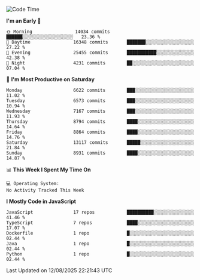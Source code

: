 <!--START_SECTION:waka-->
![Code Time](http://img.shields.io/badge/Code%20Time-3%2C498%20hrs%2059%20mins-blue)

**I'm an Early 🐤** 

```text
🌞 Morning                14034 commits       ██████░░░░░░░░░░░░░░░░░░░   23.36 % 
🌆 Daytime                16348 commits       ███████░░░░░░░░░░░░░░░░░░   27.22 % 
🌃 Evening                25455 commits       ███████████░░░░░░░░░░░░░░   42.38 % 
🌙 Night                  4231 commits        ██░░░░░░░░░░░░░░░░░░░░░░░   07.04 % 
```
📅 **I'm Most Productive on Saturday** 

```text
Monday                   6622 commits        ███░░░░░░░░░░░░░░░░░░░░░░   11.02 % 
Tuesday                  6573 commits        ███░░░░░░░░░░░░░░░░░░░░░░   10.94 % 
Wednesday                7167 commits        ███░░░░░░░░░░░░░░░░░░░░░░   11.93 % 
Thursday                 8794 commits        ████░░░░░░░░░░░░░░░░░░░░░   14.64 % 
Friday                   8864 commits        ████░░░░░░░░░░░░░░░░░░░░░   14.76 % 
Saturday                 13117 commits       █████░░░░░░░░░░░░░░░░░░░░   21.84 % 
Sunday                   8931 commits        ████░░░░░░░░░░░░░░░░░░░░░   14.87 % 
```


📊 **This Week I Spent My Time On** 

```text
💻 Operating System: 
No Activity Tracked This Week
```

**I Mostly Code in JavaScript** 

```text
JavaScript               17 repos            ██████████░░░░░░░░░░░░░░░   41.46 % 
TypeScript               7 repos             ████░░░░░░░░░░░░░░░░░░░░░   17.07 % 
Dockerfile               1 repo              █░░░░░░░░░░░░░░░░░░░░░░░░   02.44 % 
Java                     1 repo              █░░░░░░░░░░░░░░░░░░░░░░░░   02.44 % 
Python                   1 repo              █░░░░░░░░░░░░░░░░░░░░░░░░   02.44 % 
```




 Last Updated on 12/08/2025 22:21:43 UTC
<!--END_SECTION:waka-->

<!--
**likaiqiang/likaiqiang** is a ✨ _special_ ✨ repository because its `README.md` (this file) appears on your GitHub profile.

Here are some ideas to get you started:

- 🔭 I’m currently working on ...
- 🌱 I’m currently learning ...
- 👯 I’m looking to collaborate on ...
- 🤔 I’m looking for help with ...
- 💬 Ask me about ...
- 📫 How to reach me: ...
- 😄 Pronouns: ...
- ⚡ Fun fact: ...
-->
